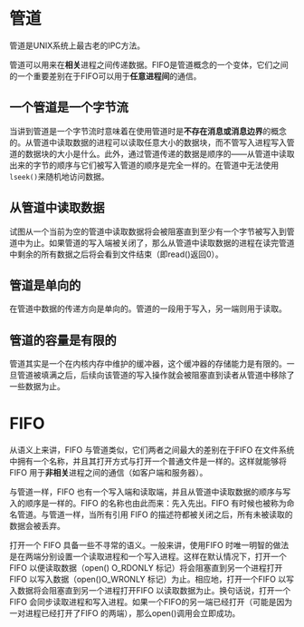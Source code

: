 
# 管道

管道是UNIX系统上最古老的IPC方法。

管道可以用来在**相关**进程之间传递数据。FIFO是管道概念的一个变体，它们之间的一个重要差别在于FIFO可以用于**任意进程间**的通信。

## 一个管道是一个字节流

当讲到管道是一个字节流时意味着在使用管道时是**不存在消息或消息边界**的概念的。从管道中读取数据的进程可以读取任意大小的数据块，而不管写入进程写入管道的数据块的大小是什么。此外，通过管道传递的数据是顺序的——从管道中读取出来的字节的顺序与它们被写入管道的顺序是完全一样的。在管道中无法使用`lseek()`来随机地访问数据。

## 从管道中读取数据

试图从一个当前为空的管道中读取数据将会被阻塞直到至少有一个字节被写入到管道中为止。如果管道的写入端被关闭了，那么从管道中读取数据的进程在读完管道中剩余的所有数据之后将会看到文件结束（即read()返回0）。

## 管道是单向的

在管道中数据的传递方向是单向的。管道的一段用于写入，另一端则用于读取。

## 管道的容量是有限的

管道其实是一个在内核内存中维护的缓冲器，这个缓冲器的存储能力是有限的。一旦管道被填满之后，后续向该管道的写入操作就会被阻塞直到读者从管道中移除了一些数据为止。

# FIFO

从语义上来讲，FIFO 与管道类似，它们两者之间最大的差别在于FIFO 在文件系统中拥有一个名称，并且其打开方式与打开一个普通文件是一样的。这样就能够将FIFO 用于**非相关**进程之间的通信（如客户端和服务器）。

与管道一样，FIFO 也有一个写入端和读取端，并且从管道中读取数据的顺序与写入的顺序是一样的。FIFO 的名称也由此而来：先入先出。FIFO 有时候也被称为命名管道。与管道一样，当所有引用 FIFO 的描述符都被关闭之后，所有未被读取的数据会被丢弃。

打开一个 FIFO 具备一些不寻常的语义。一般来讲，使用FIFO 时唯一明智的做法是在两端分别设置一个读取进程和一个写入进程。这样在默认情况下，打开一个FIFO 以便读取数据（open() O_RDONLY 标记）将会阻塞直到另一个进程打开FIFO 以写入数据（open()O_WRONLY 标记）为止。相应地，打开一个FIFO 以写入数据将会阻塞直到另一个进程打开FIFO 以读取数据为止。换句话说，打开一个FIFO 会同步读取进程和写入进程。如果一个FIFO的另一端已经打开（可能是因为一对进程已经打开了FIFO 的两端），那么open()调用会立即成功。
